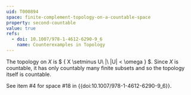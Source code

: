 ```yaml
---
uid: T000894
space: finite-complement-topology-on-a-countable-space
property: second-countable
value: true
refs:
  - doi: 10.1007/978-1-4612-6290-9_6
    name: Counterexamples in Topology
---
```

The topology on $X$ is $ \{ X \setminus U\ |\ |U| < \omega \} $. Since $X$ is countable, it has only countably many finite subsets and so the topology itself is countable.

See item #4 for space #18 in {{doi:10.1007/978-1-4612-6290-9_6}}.
